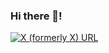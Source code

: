 ### Hi there 👋!

<a href="https://x.com/sebastiandottop">
  <img alt="X (formerly X) URL" src="https://img.shields.io/twitter/url?url=https%3A%2F%2Fx.com%2Fmjs_sebastian&label=Follow%20me%20on%20X">
</a>
